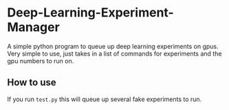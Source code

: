 # Deep-Learning-Experiment-Manager
A simple python program to queue up deep learning experiments on gpus. Very simple to use, just takes in a list of commands for experiments and the gpu numbers to run on.

## How to use
If you run `test.py` this will queue up several fake experiments to run.


